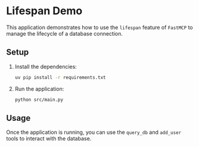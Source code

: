 # Lifespan Demo

This application demonstrates how to use the `lifespan` feature of `FastMCP` to manage the lifecycle of a database connection.

## Setup

1.  Install the dependencies:

    ```bash
    uv pip install -r requirements.txt
    ```

2.  Run the application:

    ```bash
    python src/main.py
    ```

## Usage

Once the application is running, you can use the `query_db` and `add_user` tools to interact with the database.
